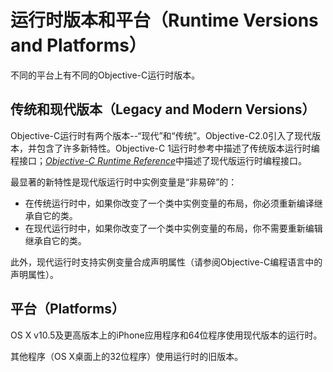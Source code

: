 # 运行时版本和平台（Runtime Versions and Platforms）

不同的平台上有不同的Objective-C运行时版本。

## 传统和现代版本（Legacy and Modern Versions）

Objective-C运行时有两个版本--“现代”和“传统”。Objective-C2.0引入了现代版本，并包含了许多新特性。Objective-C 1运行时参考中描述了传统版本运行时编程接口；[_Objective-C Runtime Reference_](https://developer.apple.com/documentation/objectivec/objective_c_runtime)中描述了现代版运行时编程接口。

最显著的新特性是现代版运行时中实例变量是“非易碎”的：

* 在传统运行时中，如果你改变了一个类中实例变量的布局，你必须重新编译继承自它的类。
* 在现代运行时中，如果你改变了一个类中实例变量的布局，你不需要重新编辑继承自它的类。

此外，现代运行时支持实例变量合成声明属性（请参阅Objective-C编程语言中的声明属性）。

## 平台（Platforms）

OS X v10.5及更高版本上的iPhone应用程序和64位程序使用现代版本的运行时。

其他程序（OS X桌面上的32位程序）使用运行时的旧版本。

